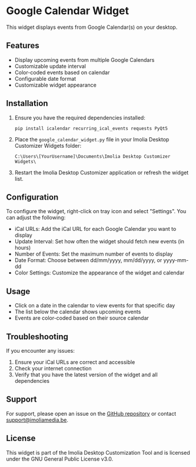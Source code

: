 # Google Calendar Widget

This widget displays events from Google Calendar(s) on your desktop.

## Features

- Display upcoming events from multiple Google Calendars
- Customizable update interval
- Color-coded events based on calendar
- Configurable date format
- Customizable widget appearance

## Installation

1. Ensure you have the required dependencies installed:
   ```
   pip install icalendar recurring_ical_events requests PyQt5
   ```

2. Place the `google_calendar_widget.py` file in your Imolia Desktop Customizer Widgets folder:
   ```
   C:\Users\[YourUsername]\Documents\Imolia Desktop Customizer Widgets\
   ```

3. Restart the Imolia Desktop Customizer application or refresh the widget list.

## Configuration

To configure the widget,  right-click on tray icon and select "Settings". You can adjust the following:

- iCal URLs: Add the iCal URL for each Google Calendar you want to display
- Update Interval: Set how often the widget should fetch new events (in hours)
- Number of Events: Set the maximum number of events to display
- Date Format: Choose between dd/mm/yyyy, mm/dd/yyyy, or yyyy-mm-dd
- Color Settings: Customize the appearance of the widget and calendar

## Usage

- Click on a date in the calendar to view events for that specific day
- The list below the calendar shows upcoming events
- Events are color-coded based on their source calendar

## Troubleshooting

If you encounter any issues:

1. Ensure your iCal URLs are correct and accessible
2. Check your internet connection
3. Verify that you have the latest version of the widget and all dependencies

## Support

For support, please open an issue on the [GitHub repository](https://github.com/ImoliMedia/desktop-customization-tool) or contact support@imoliamedia.be.

## License

This widget is part of the Imolia Desktop Customization Tool and is licensed under the GNU General Public License v3.0.